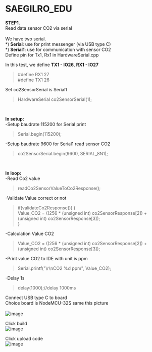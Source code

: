 # SAEGILRO_EDU
**STEP1.**<br>
Read data sensor CO2 via serial  
<br>
We have two serial.  
*) **Serial**: use for print messenger (via USB type C)<br>
*) **Serial1**: use for communication with sensor CO2<br>
Define pin for Tx1, Rx1 in HardwareSerial.cpp<br>

In this test, we define **TX1 - IO26**, **RX1 - IO27**<br>

>#define RX1 27<br>
>#define TX1 26

Set co2SensorSerial is Serial1
>HardwareSerial co2SensorSerial(1); 
<br>

**In setup:**<br>
-Setup baudrate 115200 for Serial print<br>
>Serial.begin(115200);

-Setup baudrate 9600 for Serial1 read sensor CO2<br>
>co2SensorSerial.begin(9600, SERIAL_8N1); 
  <br>

**In loop:**<br>
-Read Co2 value
>readCo2SensorValueToCo2Response(); 

-Validate Value correct or not
  >if(validateCo2Response()) {<br>
    Value_CO2 = ((256 * (unsigned int) co2SensorResponse[2]) + (unsigned int) co2SensorResponse[3]);<br>
  }

-Calculation Value CO2
  >Value_CO2 = ((256 * (unsigned int) co2SensorResponse[2]) + (unsigned int) co2SensorResponse[3]);
  
-Print value CO2 to IDE with unit is ppm
  >Serial.printf("\r\nCO2 %d ppm",  Value_CO2);
  
-Delay 1s
  >delay(1000);//delay 1000ms

Connect USB type C to board  
Choice board is NodeMCU-32S same this picture  
<br>
![image](https://user-images.githubusercontent.com/49629370/184702152-2aed8eed-b4e9-407f-86e5-8350227128e4.png)
<br>

Click build<br>
![image](https://user-images.githubusercontent.com/49629370/184702399-c82ccb23-3b3c-4fde-92db-60a83d475c0c.png)

Click upload code<br>
![image](https://user-images.githubusercontent.com/49629370/184702631-1a216c37-ce9e-4790-9c7f-52728744fad2.png)
<br>



